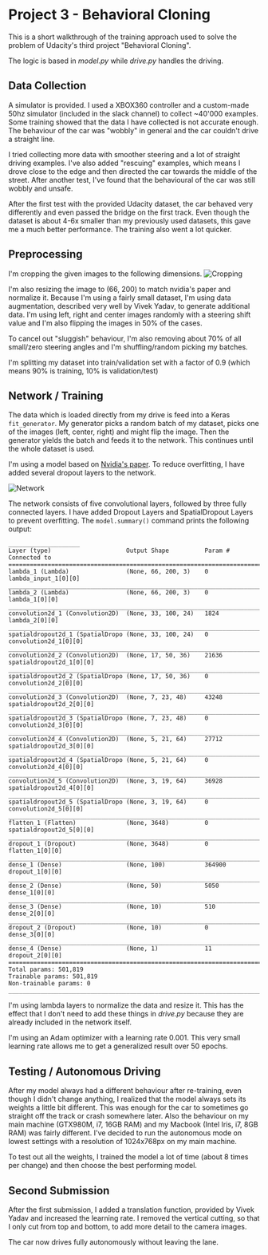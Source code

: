 # Project 3 - Behavioral Cloning

This is a short walkthrough of the training approach used to solve the problem of Udacity's third project "Behavioral Cloning".

The logic is based in *model.py* while *drive.py* handles the driving.

## Data Collection

A simulator is provided. I used a XBOX360 controller and a custom-made 50hz simulator (included in the slack channel) to collect ~40'000 examples. Some training showed that the data I have collected is not accurate enough. The behaviour of the car was "wobbly" in general and the car couldn't drive a straight line.

I tried collecting more data with smoother steering and a lot of straight driving examples. I've also added "rescuing" examples, which means I drove close to the edge and then directed the car towards the middle of the street. After another test, I've found that the behavioural of the car was still wobbly and unsafe.

After the first test with the provided Udacity dataset, the car behaved very differently and even passed the bridge on the first track. Even though the dataset is about 4-6x smaller than my previously used datasets, this gave me a much better performance. The training also went a lot quicker.

## Preprocessing

I'm cropping the given images to the following dimensions.
![Cropping](https://raw.githubusercontent.com/dmonn/SDCND/master/CarND-Behavioral-Cloning/figure_1.png?token=AGHDdxZyWnQlpTwrPvGW1kZzkVPq-VXDks5Yfy7nwA%3D%3D "Cropping of image data")

I'm also resizing the image to (66, 200) to match nvidia's paper and normalize it. Because I'm using a fairly small dataset, I'm using data augmentation, described very well by Vivek Yadav, to generate additional data. I'm using left, right and center images randomly with a steering shift value and I'm also flipping the images in 50% of the cases.

To cancel out "sluggish" behaviour, I'm also removing about 70% of all small/zero steering angles and I'm shuffling/random picking my batches.

I'm splitting my dataset into train/validation set with a factor of 0.9 (which means 90% is training, 10% is validation/test)

## Network / Training

The data which is loaded directly from my drive is feed into a Keras `fit_generator`. My generator picks a random batch of my dataset, picks one of the images (left, center, right) and might flip the image. Then the generator yields the batch and feeds it to the network. This continues until the whole dataset is used.

I'm using a model based on [Nvidia's paper](http://images.nvidia.com/content/tegra/automotive/images/2016/solutions/pdf/end-to-end-dl-using-px.pdf). To reduce overfitting, I have added several dropout layers to the network.

![Network](https://raw.githubusercontent.com/dmonn/behavioral-cloning/master/model-visualization.png?token=AGHDd-jb9QsCb1Rw-pTEwTTm7wknuCmyks5YhQ0LwA%3D%3D "Network Visualization")

The network consists of five convolutional layers, followed by three fully connected layers. I have added Dropout Layers and SpatialDropout Layers to prevent overfitting. The `model.summary()` command prints the following output:

```
____________________
Layer (type)                     Output Shape          Param #     Connected to
====================================================================================================
lambda_1 (Lambda)                (None, 66, 200, 3)    0           lambda_input_1[0][0]
____________________________________________________________________________________________________
lambda_2 (Lambda)                (None, 66, 200, 3)    0           lambda_1[0][0]
____________________________________________________________________________________________________
convolution2d_1 (Convolution2D)  (None, 33, 100, 24)   1824        lambda_2[0][0]
____________________________________________________________________________________________________
spatialdropout2d_1 (SpatialDropo (None, 33, 100, 24)   0           convolution2d_1[0][0]
____________________________________________________________________________________________________
convolution2d_2 (Convolution2D)  (None, 17, 50, 36)    21636       spatialdropout2d_1[0][0]
____________________________________________________________________________________________________
spatialdropout2d_2 (SpatialDropo (None, 17, 50, 36)    0           convolution2d_2[0][0]
____________________________________________________________________________________________________
convolution2d_3 (Convolution2D)  (None, 7, 23, 48)     43248       spatialdropout2d_2[0][0]
____________________________________________________________________________________________________
spatialdropout2d_3 (SpatialDropo (None, 7, 23, 48)     0           convolution2d_3[0][0]
____________________________________________________________________________________________________
convolution2d_4 (Convolution2D)  (None, 5, 21, 64)     27712       spatialdropout2d_3[0][0]
____________________________________________________________________________________________________
spatialdropout2d_4 (SpatialDropo (None, 5, 21, 64)     0           convolution2d_4[0][0]
____________________________________________________________________________________________________
convolution2d_5 (Convolution2D)  (None, 3, 19, 64)     36928       spatialdropout2d_4[0][0]
____________________________________________________________________________________________________
spatialdropout2d_5 (SpatialDropo (None, 3, 19, 64)     0           convolution2d_5[0][0]
____________________________________________________________________________________________________
flatten_1 (Flatten)              (None, 3648)          0           spatialdropout2d_5[0][0]
____________________________________________________________________________________________________
dropout_1 (Dropout)              (None, 3648)          0           flatten_1[0][0]
____________________________________________________________________________________________________
dense_1 (Dense)                  (None, 100)           364900      dropout_1[0][0]
____________________________________________________________________________________________________
dense_2 (Dense)                  (None, 50)            5050        dense_1[0][0]
____________________________________________________________________________________________________
dense_3 (Dense)                  (None, 10)            510         dense_2[0][0]
____________________________________________________________________________________________________
dropout_2 (Dropout)              (None, 10)            0           dense_3[0][0]
____________________________________________________________________________________________________
dense_4 (Dense)                  (None, 1)             11          dropout_2[0][0]
====================================================================================================
Total params: 501,819
Trainable params: 501,819
Non-trainable params: 0
____________________________________________________________________________________________________

```

I'm using lambda layers to normalize the data and resize it. This has the effect that I don't need to add these things in *drive.py* because they are already included in the network itself.

I'm using an Adam optimizer with a learning rate 0.001. This very small learning rate allows me to get a generalized result over 50 epochs.

## Testing / Autonomous Driving

After my model always had a different behaviour after re-training, even though I didn't change anything, I realized that the model always sets its weights a little bit different. This was enough for the car to sometimes go straight off the track or crash somewhere later. Also the behaviour on my main machine (GTX980M, i7, 16GB RAM) and my Macbook (Intel Iris, i7, 8GB RAM) was fairly different. I've decided to run the autonomous mode on lowest settings with a resolution of 1024x768px on my main machine.

To test out all the weights, I trained the model a lot of time (about 8 times per change) and then choose the best performing model.

## Second Submission

After the first submission, I added a translation function, provided by Vivek Yadav and increased  the learning rate. I removed the vertical cutting, so that I only cut from top and bottom, to add more detail to the camera images.

 The car now drives fully autonomously without leaving the lane.
